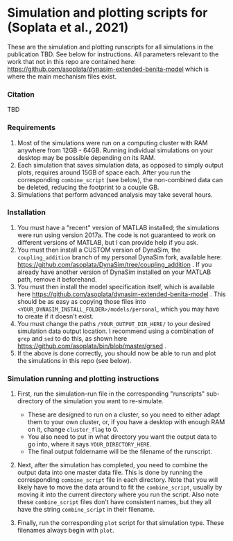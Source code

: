 # Simulation and plotting scripts for (Soplata et al., 2021)

These are the simulation and plotting runscripts for all simulations in the
publication TBD. See below for instructions. All parameters relevant to the work
that not in this repo are contained here:
https://github.com/asoplata/dynasim-extended-benita-model which is where the
main mechanism files exist.

### Citation

TBD

### Requirements

1. Most of the simulations were run on a computing cluster with RAM anywhere
   from 12GB - 64GB. Running individual simulations on your desktop may be
   possible depending on its RAM.
2. Each simulation that saves simulation data, as opposed to simply output
   plots, requires around 15GB of space each. After you run the corresponding
   `combine_script` (see below), the non-combined data can be deleted, reducing
   the footprint to a couple GB.
3. Simulations that perform advanced analysis may take several hours.

### Installation

1. You must have a "recent" version of MATLAB installed; the simulations were
   run using version 2017a. The code is not guaranteed to work on different
   versions of MATLAB, but I can provide help if you ask.
2. You must then install a CUSTOM version of DynaSim, the `coupling_addition`
   branch of my personal DynaSim fork, available here:
   https://github.com/asoplata/DynaSim/tree/coupling_addition . If you already
   have another version of DynaSim installed on your MATLAB path, remove it beforehand.
3. You must then install the model specification itself, which is available here
   https://github.com/asoplata/dynasim-extended-benita-model . This should be as
   easy as copying those files into
   `<YOUR_DYNASIM_INSTALL_FOLDER>/models/personal`, which you may have to create
   if it doesn't exist.
4. You must change the paths `/YOUR_OUTPUT_DIR_HERE/` to your desired simulation
   data output location. I recommend using a combination of `grep` and `sed` to
   do this, as shown here https://github.com/asoplata/bin/blob/master/grsed .
5. If the above is done correctly, you should now be able to run and plot the
   simulations in this repo (see below).

### Simulation running and plotting instructions

1. First, run the simulation-run file in the corresponding "runscripts"
   sub-directory of the simulation you want to re-simulate.
   
    - These are designed to run on a cluster, so you need to either adapt them
      to your own cluster, or, if you have a desktop with enough RAM on it,
      change `cluster_flag` to 0.
    - You also need to put in what directory you want the output data to go
      into, where it says `YOUR_DIRECTORY_HERE`.
    - The final output foldername will be the filename of the runscript.

2. Next, after the simulation has completed, you need to combine the output data
   into one master data file. This is done by running the corresponding
   `combine_script` file in each directory. Note that you will likely have to
   move the data around to fit the `combine_script`, usually by moving it into
   the current directory where you run the script. Also note these
   `combine_script` files don't have consistent names, but they all have the
   string `combine_script` in their filename.
3. Finally, run the corresponding `plot` script for that simulation type. These
   filenames always begin with `plot`.
